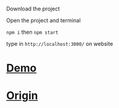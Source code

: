 
Download the project

Open the project and terminal

```npm i``` then ```npm start```

type in ```http://localhost:3000/``` on website

# [Demo](https://blog-pakerchang.tk/covid-19-tracker)

# [Origin](https://www.youtube.com/watch?v=cF3pIMJUZxM&ab_channel=CleverProgrammer)

